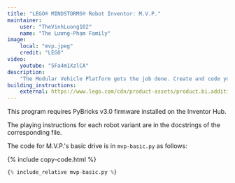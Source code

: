 ```yaml
---
title: "LEGO® MINDSTORMS® Robot Inventor: M.V.P."
maintainer:
    user: "TheVinhLuong102"
    name: "The Lương-Phạm Family"
image:
    local: "mvp.jpeg"
    credit: "LEGO"
video:
    youtube: "5Fa4m1XzlCA"
description:
    "The Modular Vehicle Platform gets the job done. Create and code your own remote control and build the M.V.P. into a buggy, a crane, a shooter turret or even a brick-eating truck to pick up LEGO bricks left by the other robots."
building_instructions:
    external: https://www.lego.com/cdn/product-assets/product.bi.additional.main.pdf/51515_MVP.pdf
---
```



This program requires PyBricks v3.0 firmware installed on the Inventor Hub.

The playing instructions for each robot variant are in the docstrings of the corresponding file.

The code for M.V.P.'s basic drive is in `mvp-basic.py` as follows:

{% include copy-code.html %}
```python
{% include_relative mvp-basic.py %}
```
